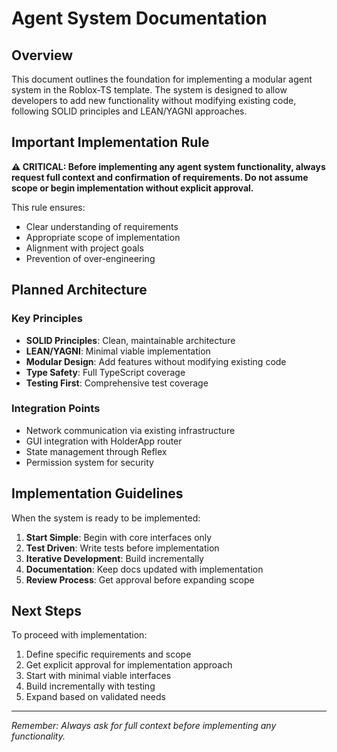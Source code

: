 # Agent System Documentation

## Overview

This document outlines the foundation for implementing a modular agent system in the Roblox-TS template. The system is designed to allow developers to add new functionality without modifying existing code, following SOLID principles and LEAN/YAGNI approaches.

## Important Implementation Rule

**⚠️ CRITICAL: Before implementing any agent system functionality, always request full context and confirmation of requirements. Do not assume scope or begin implementation without explicit approval.**

This rule ensures:
- Clear understanding of requirements
- Appropriate scope of implementation
- Alignment with project goals
- Prevention of over-engineering

## Planned Architecture

### Key Principles
- **SOLID Principles**: Clean, maintainable architecture
- **LEAN/YAGNI**: Minimal viable implementation
- **Modular Design**: Add features without modifying existing code
- **Type Safety**: Full TypeScript coverage
- **Testing First**: Comprehensive test coverage

### Integration Points
- Network communication via existing infrastructure
- GUI integration with HolderApp router
- State management through Reflex
- Permission system for security

## Implementation Guidelines

When the system is ready to be implemented:

1. **Start Simple**: Begin with core interfaces only
2. **Test Driven**: Write tests before implementation
3. **Iterative Development**: Build incrementally
4. **Documentation**: Keep docs updated with implementation
5. **Review Process**: Get approval before expanding scope

## Next Steps

To proceed with implementation:
1. Define specific requirements and scope
2. Get explicit approval for implementation approach
3. Start with minimal viable interfaces
4. Build incrementally with testing
5. Expand based on validated needs

---

*Remember: Always ask for full context before implementing any functionality.*